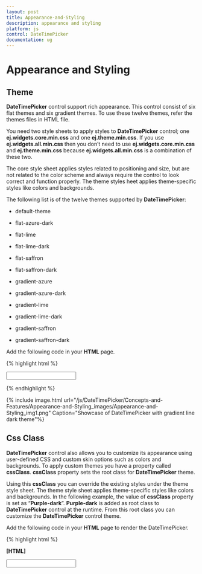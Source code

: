 ```yaml
---
layout: post
title: Appearance-and-Styling
description: appearance and styling
platform: js
control: DateTimePicker
documentation: ug
---
```


# Appearance and Styling

## Theme

**DateTimePicker** control support rich appearance. This control consist of six flat themes and six gradient themes. To use these twelve themes, refer the themes files in HTML file. 

You need two style sheets to apply styles to **DateTimePicker** control; one **ej.widgets.core.min.css** and one **ej.theme.min.css**. If you use **ej.widgets.all.min.css** then you don’t need to use **ej.widgets.core.min.css** and **ej.theme.min.css** because **ej.widgets.all.min.css** is a combination of these two.

The core style sheet applies styles related to positioning and size, but are not related to the color scheme and always require the control to look correct and function properly. The theme styles heet applies theme-specific styles like colors and backgrounds.

The following list is of the twelve themes supported by **DateTimePicker**:

* default-theme

* flat-azure-dark

* flat-lime

* flat-lime-dark

* flat-saffron

* flat-saffron-dark

* gradient-azure

* gradient-azure-dark

* gradient-lime

* gradient-lime-dark

* gradient-saffron

* gradient-saffron-dark



Add the following code in your **HTML** page.



{% highlight html %}


<!DOCTYPE html>
<html xmlns="http://www.w3.org/1999/xhtml">
<head>
    <link href="http://cdn.syncfusion.com/13.1.0.21/js/web/gradient-lime-dark/ej.web.all.min.css" rel="stylesheet" />
    <script src="http://cdn.syncfusion.com/js/assets/external/jquery-1.10.2.min.js"></script>
    <script src="http://cdn.syncfusion.com/js/assets/external/jquery.globalize.min.js"> </script>
    <script src="http://cdn.syncfusion.com/js/assets/external/jquery.easing.1.3.min.js"> </script>
    <script src="http://cdn.syncfusion.com/13.1.0.21/js/web/ej.web.all.min.js"> </script>
</head>
<body>
    <div class="control">
        <input type="text" id="dateTime" />
    </div>
    <script>
        $(function () {
            // declaration
            $('#dateTime').ejDateTimePicker({
                width: '200px',
            });
        });
    </script>
</body>
</html>



{% endhighlight %}



{% include image.html url="/js/DateTimePicker/Concepts-and-Features/Appearance-and-Styling_images/Appearance-and-Styling_img1.png" Caption="Showcase of DateTimePicker with gradient line dark theme"%}

## Css Class

**DateTimePicker** control also allows you to customize its appearance using user-defined CSS and custom skin options such as colors and backgrounds. To apply custom themes you have a property called **cssClass**. **cssClass** property sets the root class for **DateTimePicker** theme.

Using this **cssClass** you can override the existing styles under the theme style sheet. The theme style sheet applies theme-specific styles like colors and backgrounds. In the following example, the value of **cssClass** property is set as “**Purple-dark**”. **Purple-dark** is added as root class to **DateTimePicker** control at the runtime. From this root class you can customize the **DateTimePicker** control theme.

Add the following code in your **HTML** page to render the DateTimePicker.

{% highlight html %}

**[HTML]**    
<!DOCTYPE html>
<html xmlns="http://www.w3.org/1999/xhtml">
<head>
    <link href="http://cdn.syncfusion.com/13.1.0.21/js/web/flat-azure-dark/ej.web.all.min.css" rel="stylesheet" />
    <script src="http://cdn.syncfusion.com/js/assets/external/jquery-1.10.2.min.js"></script>
    <script src="http://cdn.syncfusion.com/js/assets/external/jquery.globalize.min.js"> </script>
    <script src="http://cdn.syncfusion.com/js/assets/external/jquery.easing.1.3.min.js"> </script>
    <script src="http://cdn.syncfusion.com/13.1.0.21/js/web/ej.web.all.min.js"> </script>
</head>
<body>
    <div class="control">
        <input type="text" id="dateTime" />
    </div>
    <script>
        $(function () {
            // Add the code in your script section to render the DateTimePicker with cssClass property
            $('#dateTime').ejDateTimePicker({
                width: 200,
                cssClass: "Purple-dark"

            });
        });
    </script>

</body>
</html>



{% endhighlight %}



In the following style sheet the exiting theme style sheet file has been over-ridden using root class “**Purple-dark**”. 

Add the following code in your style section.

{% highlight css %}

**[Style]**

.Purple-dark .e-week-header {
        color: #EBADD6;
    }

    .Purple-dark .e-text {
        color: black;
    }

    .Purple-dark .e-state-default {
        color: pink;
    }

    .Purple-dark .e-active {
        background-color: #FF1975;
    }

    .Purple-dark .e-state-default:hover {
        color: #EBADD6;
    }

    .Purple-dark .e-dt-button {
        color: black;
        background-color: #E085C2;
    }

    .Purple-dark .e-header {
        background-color: #E085C2;
        color: black;
    }

    .Purple-dark .e-timecontainer .e-header {
        background-color: #E085C2;
        color: black;
    }
     .Purple-dark .e-datepicker table td:hover, 
        .Purple-dark .e-datepicker td.e-state-hover,
        .Purple-dark .e-datepicker .current-month.e-state-default.e-special-day:hover {
            background-color: #FF1975;
        }

        .Purple-dark .e-timewidget .e-select:hover,
        .Purple-dark .e-time-popup.e-popup .e-hover {
            background: #FF1975;
            color: white;
        }

        .Purple-dark .e-datetime-wrap:hover {
            background: #FF1975;

        }


{% endhighlight %}



{% include image.html url="/js/DateTimePicker/Concepts-and-Features/Appearance-and-Styling_images/Appearance-and-Styling_img2.png" Caption="Showcase for DateTimePicker with cssClass “Purple-dark”"%}

